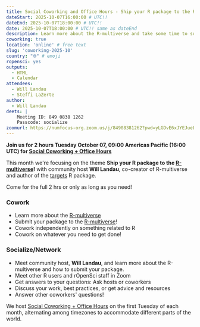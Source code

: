 ```yaml
---
title: Social Coworking and Office Hours - Ship your R package to the R-multiverse!
dateStart: 2025-10-07T16:00:00 # UTC!!
dateEnd: 2025-10-07T18:00:00 # UTC!!
date: 2025-10-07T18:00:00 # UTC!! same as dateEnd
description: Learn more about the R-multiverse and take some time to submit your own package!
coworking: true
location: 'online' # free text
slug: 'coworking-2025-10'
country: "🌐" # emoji
ropensci: yes
outputs:
  - HTML
  - Calendar
attendees:
  - Will Landau
  - Steffi LaZerte
author:
  - Will Landau
deets: |
    Meeting ID: 849 0838 1262
    Passcode: socialize
zoomurl: https://numfocus-org.zoom.us/j/84908381262?pwd=yLGDvE6xJYEJueL0bjxyup0JOU3CbL.1
---
```


**Join us for 2 hours Tuesday October 07, 09:00 Americas Pacific (16:00 UTC) for
[Social Coworking + Office Hours](/blog/2023/06/21/coworking/)**

This month we're focusing on the theme 
**Ship your R package to the [R-multiverse](https://r-multiverse.org)!**
with community host **Will Landau**, co-creator of R-multiverse and author of 
the [targets](https://docs.ropensci.org/targets) R package.

Come for the full 2 hrs or only as long as you need!

### Cowork

- Learn more about the [R-multiverse](https://r-multiverse.org)
- Submit your package to the [R-multiverse](https://r-multiverse.org)!
- Cowork independently on something related to R
- Cowork on whatever you need to get done!

### Socialize/Network

- Meet community host, **Will Landau**, and learn more about the R-multiverse and how to submit your package.
- Meet other R users and rOpenSci staff in Zoom
- Get answers to your questions: Ask hosts or coworkers
- Discuss your work, best practices, or get advice and resources
- Answer other coworkers' questions!

We host [Social Coworking + Office Hours](/blog/2023/06/21/coworking/)
on the first Tuesday of each month, alternating among timezones to
accommodate different parts of the world.
